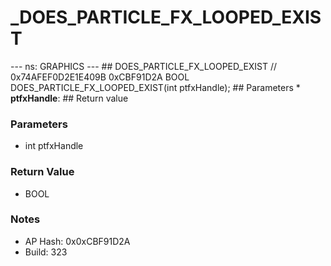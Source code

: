 # _DOES_PARTICLE_FX_LOOPED_EXIST

--- ns: GRAPHICS --- ## DOES_PARTICLE_FX_LOOPED_EXIST  // 0x74AFEF0D2E1E409B 0xCBF91D2A BOOL DOES_PARTICLE_FX_LOOPED_EXIST(int ptfxHandle);   ## Parameters * **ptfxHandle**:  ## Return value

### Parameters
* int ptfxHandle

### Return Value
* BOOL

### Notes
* AP Hash: 0x0xCBF91D2A
* Build: 323

